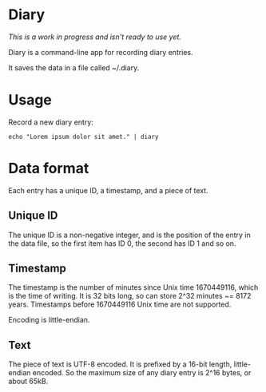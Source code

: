 # Diary

*This is a work in progress and isn't ready to use yet.*

Diary is a command-line app for recording diary entries.

It saves the data in a file called ~/.diary.

# Usage

Record a new diary entry: 

```
echo "Lorem ipsum dolor sit amet." | diary
```

# Data format

Each entry has a unique ID, a timestamp, and a piece of text.

## Unique ID

The unique ID is a non-negative integer, and is the position of the entry in the data file, so the first item has ID 0, the second has ID 1 and so on.

## Timestamp

The timestamp is the number of minutes since Unix time 1670449116, which is the time of writing. It is 32 bits long, so can store 2^32 minutes ~= 8172 years. Timestamps before 1670449116 Unix time are not supported.

Encoding is little-endian.

## Text

The piece of text is UTF-8 encoded. It is prefixed by a 16-bit length, little-endian encoded. So the maximum size of any diary entry is 2^16 bytes, or about 65kB.
